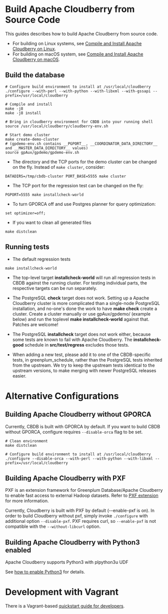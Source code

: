 <!-- For a better file structure, we moved this guide from original
Greenplum Database READE.md here. Thanks all the original writers.-->

# Build Apache Cloudberry from Source Code

This guides describes how to build Apache Cloudberry from source code.

- For building on Linux systems, see [Compile and Install Apache Cloudberry on Linux](./README.Linux.md).
- For building on macOS system, see [Compile and Install Apache Cloudberry on macOS](./README.macOS.md).

## Build the database

```
# Configure build environment to install at /usr/local/cloudberry
./configure --with-perl --with-python --with-libxml --with-gssapi --prefix=/usr/local/cloudberry

# Compile and install
make -j8
make -j8 install

# Bring in cloudberry environment for CBDB into your running shell
source /usr/local/cloudberry/cloudberry-env.sh

# Start demo cluster
make create-demo-cluster
# (gpdemo-env.sh contains __PGPORT__, __COORDINATOR_DATA_DIRECTORY__ and __MASTER_DATA_DIRECTORY__ values)
source gpAux/gpdemo/gpdemo-env.sh
```

- The directory and the TCP ports for the demo cluster can be changed on the fly.
Instead of `make cluster`, consider:

```
DATADIRS=/tmp/cbdb-cluster PORT_BASE=5555 make cluster
```

- The TCP port for the regression test can be changed on the fly:

```
PGPORT=5555 make installcheck-world
```

- To turn GPORCA off and use Postgres planner for query optimization:
```
set optimizer=off;
```

- If you want to clean all generated files
```
make distclean
```

## Running tests

* The default regression tests

```
make installcheck-world
```

* The top-level target __installcheck-world__ will run all regression
  tests in CBDB against the running cluster. For testing individual
  parts, the respective targets can be run separately.

* The PostgreSQL __check__ target does not work. Setting up a
  Apache Cloudberry cluster is more complicated than a single-node
  PostgreSQL installation, and no-one's done the work to have __make
  check__ create a cluster. Create a cluster manually or use
  gpAux/gpdemo/ (example below) and run the toplevel __make
  installcheck-world__ against that. Patches are welcome!

* The PostgreSQL __installcheck__ target does not work either, because
  some tests are known to fail with Apache Cloudberry. The
  __installcheck-good__ schedule in __src/test/regress__ excludes
  those tests.

* When adding a new test, please add it to one of the CBDB-specific tests,
  in greenplum_schedule, rather than the PostgreSQL tests inherited from the
  upstream. We try to keep the upstream tests identical to the upstream
  versions, to make merging with newer PostgreSQL releases easier.

# Alternative Configurations

## Building Apache Cloudberry without GPORCA

Currently, CBDB is built with GPORCA by default. If you want to build CBDB
without GPORCA, configure requires `--disable-orca` flag to be set.

```
# Clean environment
make distclean

# Configure build environment to install at /usr/local/cloudberry
./configure --disable-orca --with-perl --with-python --with-libxml --prefix=/usr/local/cloudberry
```

## Building Apache Cloudberry with PXF

PXF is an extension framework for Greenplum Database/Apache Cloudberry
to enable fast access to external Hadoop datasets. Refer to
[PXF extension](../../gpcontrib/pxf_fdw/README.md) for more information.

Currently, Cloudberry is built with PXF by default (--enable-pxf is on).
In order to build Cloudberry without pxf, simply invoke `./configure` with additional option `--disable-pxf`.
PXF requires curl, so `--enable-pxf` is not compatible with the `--without-libcurl` option.

## Building Apache Cloudberry with Python3 enabled

Apache Cloudberry supports Python3 with plpython3u UDF

See [how to enable Python3](../../src/pl/plpython/README.md) for details.


# Development with Vagrant

There is a Vagrant-based [quickstart guide for developers](../vagrant/README.md).
